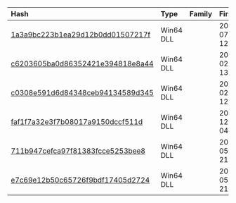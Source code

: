 |Hash|Type|Family|First_Seen|Name|
|:--|:--|:--|:--|:--|
|[1a3a9bc223b1ea29d12b0dd01507217f](https://www.virustotal.com/gui/file/1a3a9bc223b1ea29d12b0dd01507217f)|Win64 DLL||2024-07-08 12:38:32|dump_1A00000.virus|
|[c6203605ba0d86352421e394818e8a44](https://www.virustotal.com/gui/file/c6203605ba0d86352421e394818e8a44)|Win64 DLL||2024-02-22 13:18:09|payloadDecompressed.exe|
|[c0308e591d6d84348ceb94134589d345](https://www.virustotal.com/gui/file/c0308e591d6d84348ceb94134589d345)|Win64 DLL||2024-02-13 12:11:05|RcDll.dll|
|[faf1f7a32e3f7b08017a9150dccf511d](https://www.virustotal.com/gui/file/faf1f7a32e3f7b08017a9150dccf511d)|Win64 DLL||2023-12-22 04:26:53|faf1f7a32e3f7b08017a9150dccf511d.extracted|
|[711b947cefca97f81383fcce5253bee8](https://www.virustotal.com/gui/file/711b947cefca97f81383fcce5253bee8)|Win64 DLL||2022-05-30 21:54:39|8f0e837e089e18e3d643ca6e62d56513984a193f9fb64d3f16f7bb10d67261ee.sample|
|[e7c69e12b50c65726f9bdf17405d2724](https://www.virustotal.com/gui/file/e7c69e12b50c65726f9bdf17405d2724)|Win64 DLL||2022-05-30 21:52:45|2c74d9afaa6976876572ccdb0dcc952916e8ab84bdda38d4eb3954286c230d01.sample|
